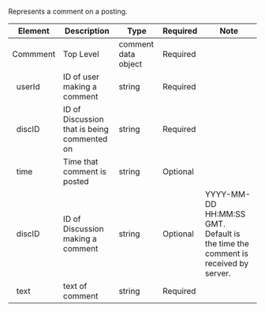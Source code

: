 Represents a comment on a posting.

| Element            | Description                                 | Type                | Required | Note                                                                            |
| ------------------ | ------------------------------------------- | ------------------- | -------- | ------------------------------------------------------------------------------- |
| Commment           | Top Level                                   | comment data object | Required |                                                                                 |
| &nbsp;&nbsp;userId | ID of user making a comment                 | string              | Required |                                                                                 |
| &nbsp;&nbsp;discID | ID of Discussion that is being commented on | string              | Required |                                                                                 |
| &nbsp;&nbsp;time   | Time that comment is posted                 | string              | Optional |                                                                                 |
| &nbsp;&nbsp;discID | ID of Discussion making a comment           | string              | Optional | YYYY-MM-DD HH:MM:SS GMT. Default is the time the comment is received by server. |
| &nbsp;&nbsp;text   | text of comment                             | string              | Required |                                                                                 |
